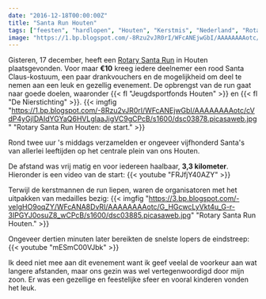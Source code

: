 ```yaml
---
date: "2016-12-18T00:00:00Z"
title: "Santa Run Houten"
tags: ["feesten", "hardlopen", "Houten", "Kerstmis", "Nederland", "Rotary International", "Santa Claus", "sport"]
image: "https://1.bp.blogspot.com/-8Rzu2vJR0rI/WFcANEjwGbI/AAAAAAAAotc/cVdP4yGjlDAIdYGYaQ6HVLglaaJigVC9gCPcB/s1600/dsc03878.picasaweb.jpg"
---
```


Gisteren, 17 december, heeft een [Rotary Santa Run](http://houten.rotarysantarun.nl/) in Houten plaatsgevonden. Voor maar **€10** kreeg iedere deelnemer een rood Santa Claus-kostuum, een paar drankvouchers en de mogelijkheid om deel te nemen aan een leuk en gezellig evenement. De opbrengst van de run gaat naar goede doelen, waaronder {{< fl "Jeugdsportfonds Houten" >}} en {{< fl "De Nierstichting" >}}.
{{< imgfig "https://1.bp.blogspot.com/-8Rzu2vJR0rI/WFcANEjwGbI/AAAAAAAAotc/cVdP4yGjlDAIdYGYaQ6HVLglaaJigVC9gCPcB/s1600/dsc03878.picasaweb.jpg" "Rotary Santa Run Houten: de start." >}}

Rond twee uur 's middags verzamelden er ongeveer vijfhonderd Santa's van allerlei leeftijden op het centrale plein van ons Houten.

<!--more-->

De afstand was vrij matig en voor iedereen haalbaar, **3,3 kilometer**. Hieronder is een video van de start:
{{< youtube "FRJfjY40AZY" >}}

Terwijl de kerstmannen de run liepen, waren de organisatoren met het uitpakken van medailles bezig:
{{< imgfig "https://3.bp.blogspot.com/-veIgHO9oqZY/WFcANA8DvRI/AAAAAAAAotc/G_HGcwcLyVkt4u_G-r-3IPGYJ0osuZ8_wCPcB/s1600/dsc03885.picasaweb.jpg" "Rotary Santa Run Houten." >}}

Ongeveer dertien minuten later bereikten de snelste lopers de eindstreep:
{{< youtube "mESmC00VJbk" >}}

Ik deed niet mee aan dit evenement want ik geef veelal de voorkeur aan wat langere afstanden, maar ons gezin was wel vertegenwoordigd door mijn zoon. Er was een gezellige en feestelijke sfeer en vooral kinderen vonden het leuk.
